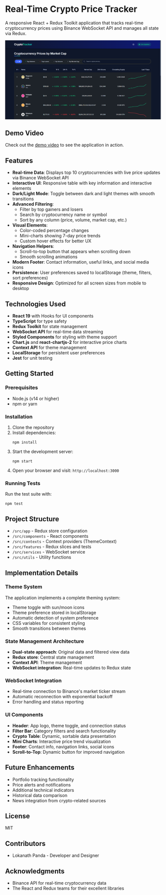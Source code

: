 # Real-Time Crypto Price Tracker

A responsive React + Redux Toolkit application that tracks real-time cryptocurrency prices using Binance WebSocket API and manages all state via Redux.

![CryptoTracker Screenshot](image.png)

## Demo Video

Check out the [demo video](https://drive.google.com/file/d/1EOgaN80iy91NhHcpHykcoDSBXrHV7q-I/view?usp=sharing) to see the application in action.

## Features

- **Real-time Data**: Displays top 10 cryptocurrencies with live price updates via Binance WebSocket API
- **Interactive UI**: Responsive table with key information and interactive elements
- **Dark/Light Mode**: Toggle between dark and light themes with smooth transitions
- **Advanced Filtering**:
  - Filter by top gainers and losers
  - Search by cryptocurrency name or symbol
  - Sort by any column (price, volume, market cap, etc.)
- **Visual Elements**:
  - Color-coded percentage changes
  - Mini-charts showing 7-day price trends
  - Custom hover effects for better UX
- **Navigation Helpers**:
  - Scroll-to-top button that appears when scrolling down
  - Smooth scrolling animations
- **Modern Footer**: Contact information, useful links, and social media icons
- **Persistence**: User preferences saved to localStorage (theme, filters, sort preferences)
- **Responsive Design**: Optimized for all screen sizes from mobile to desktop

## Technologies Used

- **React 19** with Hooks for UI components
- **TypeScript** for type safety
- **Redux Toolkit** for state management
- **WebSocket API** for real-time data streaming
- **Styled Components** for styling with theme support
- **Chart.js** and **react-chartjs-2** for interactive price charts
- **Context API** for theme management
- **LocalStorage** for persistent user preferences
- **Jest** for unit testing

## Getting Started

### Prerequisites

- Node.js (v14 or higher)
- npm or yarn

### Installation

1. Clone the repository
2. Install dependencies:
   ```
   npm install
   ```
3. Start the development server:
   ```
   npm start
   ```
4. Open your browser and visit: `http://localhost:3000`

### Running Tests

Run the test suite with:

```
npm test
```

## Project Structure

- `/src/app` - Redux store configuration
- `/src/components` - React components
- `/src/contexts` - Context providers (ThemeContext)
- `/src/features` - Redux slices and tests
- `/src/services` - WebSocket service
- `/src/utils` - Utility functions

## Implementation Details

### Theme System

The application implements a complete theming system:

- Theme toggle with sun/moon icons
- Theme preference stored in localStorage
- Automatic detection of system preference
- CSS variables for consistent styling
- Smooth transitions between themes

### State Management Architecture

- **Dual-state approach**: Original data and filtered view data
- **Redux store**: Central state management
- **Context API**: Theme management
- **WebSocket integration**: Real-time updates to Redux state

### WebSocket Integration

- Real-time connection to Binance's market ticker stream
- Automatic reconnection with exponential backoff
- Error handling and status reporting

### UI Components

- **Header**: App logo, theme toggle, and connection status
- **Filter Bar**: Category filters and search functionality
- **Crypto Table**: Dynamic, sortable data presentation
- **Mini Charts**: Interactive price trend visualization
- **Footer**: Contact info, navigation links, social icons
- **Scroll-to-Top**: Dynamic button for improved navigation

## Future Enhancements

- Portfolio tracking functionality
- Price alerts and notifications
- Additional technical indicators
- Historical data comparison
- News integration from crypto-related sources

## License

MIT

## Contributors

- Lokanath Panda - Developer and Designer

## Acknowledgments

- Binance API for real-time cryptocurrency data
- The React and Redux teams for their excellent libraries
